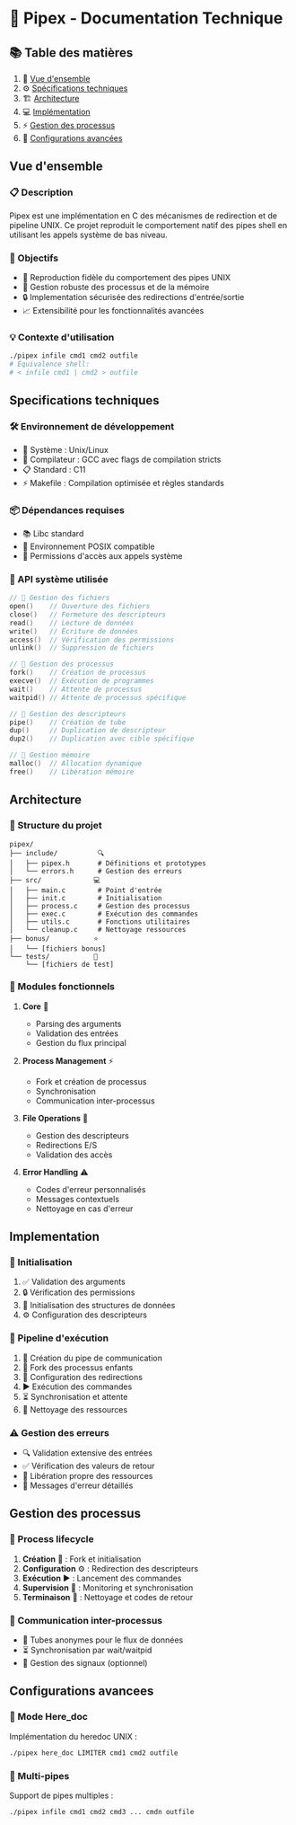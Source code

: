 # 🚀 Pipex - Documentation Technique

## 📚 Table des matières
1. 🎯 [Vue d'ensemble](#vue-densemble)
2. ⚙️ [Spécifications techniques](#specifications-techniques)
3. 🏗️ [Architecture](#architecture)
4. 💻 [Implémentation](#implementation)
5. ⚡ [Gestion des processus](#gestion-des-processus)
6. 🔧 [Configurations avancées](#configurations-avancees)

## Vue d'ensemble

### 📋 Description
Pipex est une implémentation en C des mécanismes de redirection et de pipeline UNIX. Ce projet reproduit le comportement natif des pipes shell en utilisant les appels système de bas niveau.

### 🎯 Objectifs
- 🔄 Reproduction fidèle du comportement des pipes UNIX
- 💪 Gestion robuste des processus et de la mémoire
- 🔒 Implementation sécurisée des redirections d'entrée/sortie
- 📈 Extensibilité pour les fonctionnalités avancées

### 💡 Contexte d'utilisation
```bash
./pipex infile cmd1 cmd2 outfile
# Équivalence shell:
# < infile cmd1 | cmd2 > outfile
```

## Specifications techniques

### 🛠️ Environnement de développement
- 🐧 Système : Unix/Linux
- 🔨 Compilateur : GCC avec flags de compilation stricts
- 📋 Standard : C11
- ⚡ Makefile : Compilation optimisée et règles standards

### 📦 Dépendances requises
- 📚 Libc standard
- 🔄 Environnement POSIX compatible
- 🔑 Permissions d'accès aux appels système

### 🔧 API système utilisée
```c
// 📂 Gestion des fichiers
open()    // Ouverture des fichiers
close()   // Fermeture des descripteurs
read()    // Lecture de données
write()   // Écriture de données
access()  // Vérification des permissions
unlink()  // Suppression de fichiers

// 🔄 Gestion des processus
fork()    // Création de processus
execve()  // Exécution de programmes
wait()    // Attente de processus
waitpid() // Attente de processus spécifique

// 🔌 Gestion des descripteurs
pipe()    // Création de tube
dup()     // Duplication de descripteur
dup2()    // Duplication avec cible spécifique

// 💾 Gestion mémoire
malloc()  // Allocation dynamique
free()    // Libération mémoire
```

## Architecture

### 📁 Structure du projet
```
pipex/
├── include/          🔍
│   ├── pipex.h       # Définitions et prototypes
│   └── errors.h      # Gestion des erreurs
├── src/             💻
│   ├── main.c        # Point d'entrée
│   ├── init.c        # Initialisation
│   ├── process.c     # Gestion des processus
│   ├── exec.c        # Exécution des commandes
│   ├── utils.c       # Fonctions utilitaires
│   └── cleanup.c     # Nettoyage ressources
├── bonus/           ⭐
│   └── [fichiers bonus]
└── tests/           🧪
    └── [fichiers de test]
```

### 🔨 Modules fonctionnels
1. **Core** 🎯
   - Parsing des arguments
   - Validation des entrées
   - Gestion du flux principal

2. **Process Management** ⚡
   - Fork et création de processus
   - Synchronisation
   - Communication inter-processus

3. **File Operations** 📂
   - Gestion des descripteurs
   - Redirections E/S
   - Validation des accès

4. **Error Handling** ⚠️
   - Codes d'erreur personnalisés
   - Messages contextuels
   - Nettoyage en cas d'erreur

## Implementation

### 🚦 Initialisation
1. ✅ Validation des arguments
2. 🔒 Vérification des permissions
3. 🔧 Initialisation des structures de données
4. ⚙️ Configuration des descripteurs

### 🔄 Pipeline d'exécution
1. 🌟 Création du pipe de communication
2. 🔄 Fork des processus enfants
3. 🔌 Configuration des redirections
4. ▶️ Exécution des commandes
5. ⏳ Synchronisation et attente
6. 🧹 Nettoyage des ressources

### ⚠️ Gestion des erreurs
- 🔍 Validation extensive des entrées
- ✅ Vérification des valeurs de retour
- 🧹 Libération propre des ressources
- 📝 Messages d'erreur détaillés

## Gestion des processus

### 🔄 Process lifecycle
1. **Création** 🔨 : Fork et initialisation
2. **Configuration** ⚙️ : Redirection des descripteurs
3. **Exécution** ▶️ : Lancement des commandes
4. **Supervision** 👀 : Monitoring et synchronisation
5. **Terminaison** 🏁 : Nettoyage et codes de retour

### 🔄 Communication inter-processus
- 📡 Tubes anonymes pour le flux de données
- ⏳ Synchronisation par wait/waitpid
- 🔔 Gestion des signaux (optionnel)

## Configurations avancees

### 📝 Mode Here_doc
Implémentation du heredoc UNIX :
```bash
./pipex here_doc LIMITER cmd1 cmd2 outfile
```

### 🔗 Multi-pipes
Support de pipes multiples :
```bash
./pipex infile cmd1 cmd2 cmd3 ... cmdn outfile
```
